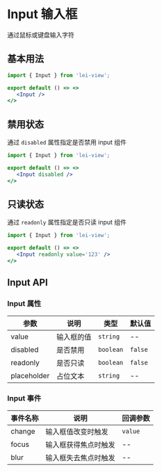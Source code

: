 # Input 输入框

通过鼠标或键盘输入字符

## 基本用法

```jsx
import { Input } from 'lei-view';

export default () => <>
   <Input />
</>
```

## 禁用状态

通过 `disabled` 属性指定是否禁用 input 组件

```jsx
import { Input } from 'lei-view';

export default () => <>
   <Input disabled />
</>
```

## 只读状态

通过 `readonly` 属性指定是否只读 input 组件

```jsx
import { Input } from 'lei-view';

export default () => <>
   <Input readonly value='123' />
</>
```

## Input API 

### Input 属性
| 参数        | 说明       | 类型      | 默认值  |
| ----------- | ---------- | --------- | ------- |
| value       | 输入框的值 | `string`  | --      |
| disabled    | 是否禁用   | `boolean` | `false` |
| readonly    | 是否只读   | `boolean` | `false` |
| placeholder | 占位文本   | `string`  | --      |

### Input 事件
| 事件名称 | 说明                 | 回调参数 |
| -------- | -------------------- | -------- |
| change   | 输入框值改变时触发   | `value`  |
| focus    | 输入框获得焦点时触发 | --       |
| blur     | 输入框失去焦点时触发 | --       |